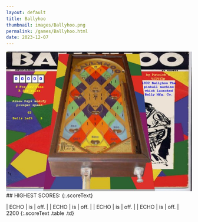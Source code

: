 ```yaml
---
layout: default
title: Ballyhoo
thumbnail: images/Ballyhoo.png
permalink: /games/Ballyhoo.html
date: 2023-12-07
---
```


<img src="../images/Ballyhoo.png" class="gameThumbnail img-fluid mx-auto align-middle">
## HIGHEST SCORES:
{:.scoreText}

| ECHO | is | off. | 
| ECHO | is | off. | 
| ECHO | is | off. | 
| ECHO | is | off. | 
2200 
{:.scoreText .table .td}
